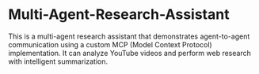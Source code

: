 # Multi-Agent-Research-Assistant
This is a multi-agent research assistant that demonstrates agent-to-agent communication using a custom MCP (Model Context Protocol) implementation. It can analyze YouTube videos and perform web research with intelligent summarization.
